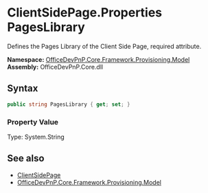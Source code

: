 # ClientSidePage.Properties PagesLibrary
 Defines the Pages Library of the Client Side Page, required attribute.   

**Namespace:** [OfficeDevPnP.Core.Framework.Provisioning.Model](OfficeDevPnP.Core.Framework.Provisioning.Model.md)  
**Assembly:** OfficeDevPnP.Core.dll  
## Syntax
```C#
public string PagesLibrary { get; set; }
```

### Property Value
Type: System.String  

## See also
- [ClientSidePage](OfficeDevPnP.Core.Framework.Provisioning.Model.ClientSidePage.md) 
- [OfficeDevPnP.Core.Framework.Provisioning.Model](OfficeDevPnP.Core.Framework.Provisioning.Model.md) 
